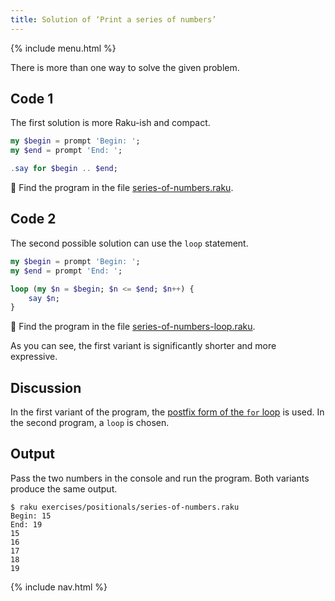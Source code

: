 ```yaml
---
title: Solution of ‘Print a series of numbers’
---
```


{% include menu.html %}

There is more than one way to solve the given problem.

## Code 1

The first solution is more Raku-ish and compact.

```raku
my $begin = prompt 'Begin: ';
my $end = prompt 'End: ';

.say for $begin .. $end;
```

🦋 Find the program in the file [series-of-numbers.raku](https://github.com/ash/raku-course/blob/master/exercises/positionals/series-of-numbers.raku).

## Code 2

The second possible solution can use the `loop` statement.

```raku
my $begin = prompt 'Begin: ';
my $end = prompt 'End: ';

loop (my $n = $begin; $n <= $end; $n++) {
    say $n;
}
```

🦋 Find the program in the file [series-of-numbers-loop.raku](https://github.com/ash/raku-course/blob/master/exercises/positionals/series-of-numbers-loop.raku).

As you can see, the first variant is significantly shorter and more expressive.

## Discussion

In the first variant of the program, the [postfix form of the `for` loop](/eo/essentials/loops/postfix-for) is used. In the second program, a `loop` is chosen.

## Output

Pass the two numbers in the console and run the program. Both variants produce the same output.

```console
$ raku exercises/positionals/series-of-numbers.raku
Begin: 15
End: 19
15
16
17
18
19
```

{% include nav.html %}